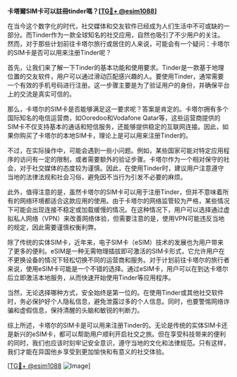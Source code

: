 **卡塔爾SIM卡可以註冊tinder嗎？[[TG💪+ @esim1088](https://t.me/s/esim1088)]**

在当今这个数字化的时代，社交媒体和交友软件已经成为人们生活中不可或缺的一部分。而Tinder作为一款全球知名的社交应用，自然也吸引了不少用户的关注。然而，对于那些计划前往卡塔尔旅行或居住的人来说，可能会有一个疑问：卡塔尔的SIM卡是否可以用来注册Tinder呢？

首先，让我们来了解一下Tinder的基本功能和使用要求。Tinder是一款基于地理位置的交友软件，用户可以通过滑动匹配感兴趣的人。要使用Tinder，通常需要一个有效的手机号码进行注册。这一步骤主要是为了验证用户的身份，并确保平台上的交流是真实可信的。

那么，卡塔尔的SIM卡是否能够满足这一要求呢？答案是肯定的。卡塔尔拥有多个国际知名的电信运营商，如Ooredoo和Vodafone Qatar等，这些运营商提供的SIM卡不仅支持基本的通话和短信服务，还能够提供稳定的互联网连接。因此，如果你购买了卡塔尔的本地SIM卡，理论上是可以用来注册Tinder的。

不过，在实际操作中，可能会遇到一些小问题。例如，某些国家可能对特定应用程序的访问有一定的限制，或者需要额外的验证步骤。卡塔尔作为一个相对保守的社会，对于社交媒体的态度较为谨慎。因此，在使用Tinder时，建议用户注意遵守当地的法律法规和社会习俗，避免因不当行为引发不必要的麻烦。

此外，值得注意的是，虽然卡塔尔的SIM卡可以用于注册Tinder，但并不意味着所有的网络环境都适合这款应用的使用。由于卡塔尔的网络监管较为严格，某些情况下可能会出现连接不稳定或加载缓慢的情况。在这种情况下，用户可以选择通过虚拟私人网络（VPN）来改善网络体验，但需要注意的是，使用VPN可能违反当地的规定，因此需要谨慎权衡利弊。

除了传统的实体SIM卡，近年来，电子SIM卡（eSIM）技术的发展也为用户带来了更多的便利。eSIM是一种无需物理插拔即可激活的SIM卡形式，它允许用户在不更换设备的情况下轻松切换不同的运营商和服务。对于计划前往卡塔尔的旅行者来说，使用eSIM卡可能是一个不错的选择。通过eSIM卡，用户可以在到达卡塔尔后立即激活本地服务，从而快速开始使用Tinder等应用程序。

当然，无论选择哪种方式，安全始终是第一位的。在使用Tinder或其他社交软件时，务必保护好个人隐私信息，避免泄露过多的个人信息。同时，也要警惕网络诈骗和虚假信息，保持清醒的头脑和敏锐的判断力。

综上所述，卡塔尔的SIM卡是可以用来注册Tinder的。无论是传统的实体SIM卡还是新兴的eSIM卡，都可以帮助用户顺利开启社交之旅。但在享受科技带来的便利的同时，我们也应该时刻牢记安全意识，遵守当地的文化和法律规范。只有这样，我们才能在异国他乡享受到更加愉快和有意义的社交体验。

[[TG💪+ @esim1088](https://t.me/s/esim1088) ![Image](https://i.postimg.cc/4NQfJmqS/Snipaste-2025-05-13-00-14-12.png)]